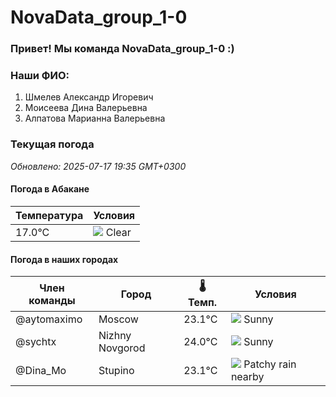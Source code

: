 # NovaData_group_1-0
### Привет! Мы команда NovaData_group_1-0 :)

### Наши ФИО:
1. Шмелев Александр Игоревич
2. Моисеева Дина Валерьевна
3. Алпатова Марианна Валерьевна

### Текущая погода
<!-- WEATHER:START -->
_Обновлено: 2025-07-17 19:35 GMT+0300_

#### Погода в Абакане

| Температура | Условия |
|-------------|----------|
| 17.0°C     | ![](https://cdn.weatherapi.com/weather/64x64/night/113.png) Clear |

#### Погода в наших городах

| Член команды  | Город               | 🌡️ Темп.  | Условия          |
|---------------|---------------------|-----------|--------------------|
| @aytomaximo    | Moscow              |   23.1°C | ![](https://cdn.weatherapi.com/weather/64x64/day/113.png) Sunny        |
| @sychtx        | Nizhny Novgorod     |   24.0°C | ![](https://cdn.weatherapi.com/weather/64x64/day/113.png) Sunny        |
| @Dina_Mo       | Stupino             |   23.1°C | ![](https://cdn.weatherapi.com/weather/64x64/day/176.png) Patchy rain nearby |

<!-- WEATHER:END -->
